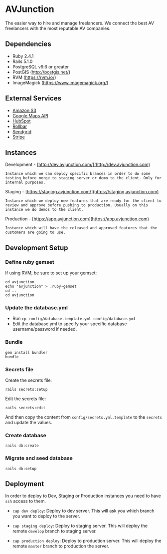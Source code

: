 # AVJunction

The easier way to hire and manage freelancers. We connect the best AV freelancers with the most reputable AV companies.

## Dependencies

- Ruby 2.4.1
- Rails 5.1.0
- PostgreSQL v9.6 or greater
- PostGIS (http://postgis.net/)
- RVM (https://rvm.io/)
- ImageMagick (https://www.imagemagick.org/)

## External Services

* [Amazon S3](https://aws.amazon.com/s3)
* [Google Maps API](https://developers.google.com/maps/)
* [HubSpot](https://www.hubspot.com)
* [Rollbar](https://www.rollbar.com)
* [Sendgrid](https://sendgrid.com)
* [Stripe](https://www.stripe.com)

## Instances

Development - [http://dev.avjunction.com/](http://dev.avjunction.com)

    Instance which we can deploy specific brances in order to do some testing before merge to staging server or demo to the client. Only for internal purposes.

Staging - [https://staging.avjunction.com/](https://staging.avjunction.com)

    Instance which we deploy new features that are ready for the client to review and approve before pushing to production. Usually on this instance we do demos to the client.

Production - [https://app.avjunction.com](https://app.avjunction.com)

    Instance which will have the released and approved features that the customers are going to use.

## Development Setup

### Define ruby gemset

If using RVM, be sure to set up your gemset:

    cd avjunction
    echo "avjunction" > .ruby-gemset
    cd ..
    cd avjunction

### Update the database.yml

- Run `cp config/database.template.yml config/database.yml`
- Edit the database.yml to specify your specific database username/password if needed.

### Bundle

    gem install bundler
    bundle

### Secrets file

Create the secrets file:

    rails secrets:setup

Edit the secrets file:

    rails secrets:edit

And then copy the content from `config/secrets.yml.template` to the `secrets` and update the values.

### Create database

    rails db:create

### Migrate and seed database

    rails db:setup

## Deployment

In order to deploy to Dev, Staging or Production instances you need to have `ssh` access to them.

- `cap dev deploy`: Deploy to dev server. This will ask you which branch you want to deploy to the server.

- `cap staging deploy`: Deploy to staging server. This will deploy the remote `develop` branch to staging server.

- `cap production deploy`: Deploy to production server. This will deploy the remote `master` branch to production the server.
